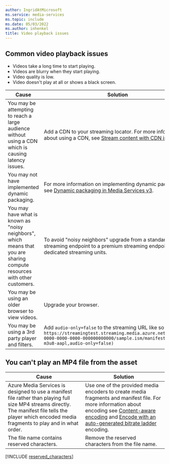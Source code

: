 ```yaml
---
author: IngridAtMicrosoft
ms.service: media-services
ms.topic: include
ms.date: 05/03/2022
ms.author: inhenkel
title: Video playback issues
---
```


<!-- 2112130040007664, 2201210050001913 -->

## Common video playback issues

- Videos take a long time to start playing.
- Videos are blurry when they start playing.
- Video quality is low.
- Video doesn't play at all or shows a black screen.


| Cause | Solution |
| ----- | -------- |
| You may be attempting to reach a large audience without using a CDN which is causing latency issues. | Add a CDN to your streaming locator. For more information about using a CDN, see [Stream content with CDN integration](../stream-scale-streaming-cdn-concept.md?amspage=troubleshooting). |
| You may not have implemented dynamic packaging. |  For more information on implementing dynamic packaging, see [Dynamic packaging in Media Services v3](../encode-dynamic-packaging-concept.md?amspage=troubleshooting). |
| You may have what is known as "noisy neighbors", which means that you are sharing compute resources with other customers. | To avoid "noisy neighbors" upgrade from a standard streaming endpoint to a premium streaming endpoint with dedicated streaming units. |
| You may be using an older browser to view videos. | Upgrade your browser. |
| You may be using a 3rd party player and filters. | Add `audio-only=false` to the streaming URL like so `https://streamingtest.streaming.media.azure.net/00000000-0000-0000-0000-000000000000/sample.ism/manifest(format-m3u8-aapl,audio-only=false)` |

## You can't play an MP4 file from the asset

| Cause | Solution |
| ----- | -------- |
| Azure Media Services is designed to use a manifest file rather than playing full size MP4 streams directly.  The manifest file tells the player which encoded media fragments to play and in what order. | Use one of the provided media encoders to create media fragments and manifest file. For more information about encoding see [Content-aware encoding](../encode-content-aware-concept.md?amspage=troubleshooting) and [Encode with an auto-generated bitrate ladder](../encode-autogen-bitrate-ladder.md?amspage=troubleshooting) encoding. |
| The file name contains reserved characters. | Remove the reserved characters from the file name. |

[!INCLUDE [reserved_characters](includes/reserved_characters.md)]

